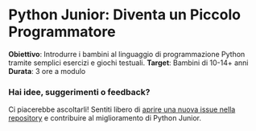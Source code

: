 # Python Junior: Diventa un Piccolo Programmatore

**Obiettivo**: Introdurre i bambini al linguaggio di programmazione Python tramite semplici esercizi e giochi testuali.
**Target**: Bambini di 10-14+ anni
**Durata**: 3 ore a modulo

### Hai idee, suggerimenti o feedback?

Ci piacerebbe ascoltarli! Sentiti libero di [aprire una nuova issue nella repository](https://github.com/Coding-Bunker/python-junior/issues) e contribuire al miglioramento di Python Junior.